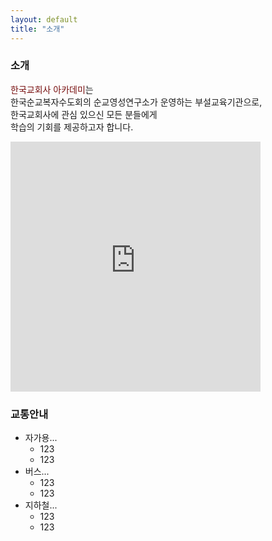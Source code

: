 ```yaml
---
layout: default
title: "소개"
---
```

<div class="py-2">
    <div class="container">
      <div class="row">
        <div class="text-center mx-auto">
          <h3 class="text-primary display-2">소개</h3>
		  <p class="mb-3 lead"><span style="color:#760c0c">한국교회사 아카데미</span>는<br>한국순교복자수도회의 순교영성연구소가 운영하는 부설교육기관으로,<br>한국교회사에 관심 있으신 모든 분들에게<br>학습의 기회를 제공하고자 합니다.</p>
        </div>
      </div>
    </div>
  </div>



<div class="py-3 text-center" >
	<div class="container">
		<div class="row">
			<div class="mx-auto col-lg-5 col-md-7 col-10">
				<iframe src="https://www.google.com/maps/embed?pb=!1m18!1m12!1m3!1d3164.280257186478!2d126.95460571558755!3d37.52489033426936!2m3!1f0!2f0!3f0!3m2!1i1024!2i768!4f13.1!3m3!1m2!1s0x357ca1fef626dd9b%3A0x2a64813dd97bd44a!2z7LKc7KO86rWQIOyDiOuCqO2EsCDsiJzqtZAg7ISx7KeA!5e0!3m2!1sko!2skr!4v1584796393954!5m2!1sko!2skr" width="400" height="400" frameborder="0" style="border:0;" allowfullscreen="" aria-hidden="false" tabindex="0"></iframe>
			</div>
		</div>
	</div>
</div>

### 교통안내
- 자가용...
	- 123
	- 123
- 버스...
	- 123
	- 123
- 지하철...
	- 123
	- 123
